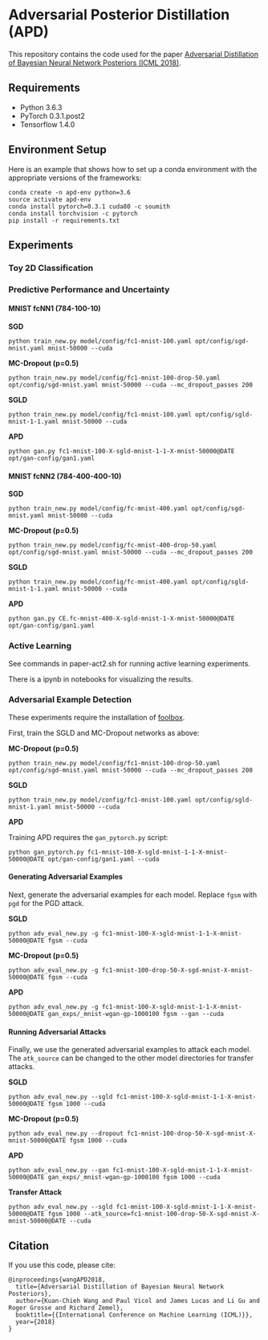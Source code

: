 # Adversarial Posterior Distillation (APD)

This repository contains the code used for the paper [Adversarial Distillation of Bayesian Neural Network Posteriors (ICML 2018)](https://arxiv.org/pdf/1806.10317.pdf).

## Requirements

* Python 3.6.3
* PyTorch 0.3.1.post2
* Tensorflow 1.4.0


## Environment Setup

Here is an example that shows how to set up a conda environment with the appropriate versions of the frameworks:

```
conda create -n apd-env python=3.6
source activate apd-env
conda install pytorch=0.3.1 cuda80 -c soumith
conda install torchvision -c pytorch
pip install -r requirements.txt
```


## Experiments

### Toy 2D Classification



### Predictive Performance and Uncertainty

#### MNIST fcNN1 (784-100-10)

**SGD**
```
python train_new.py model/config/fc1-mnist-100.yaml opt/config/sgd-mnist.yaml mnist-50000 --cuda
```

**MC-Dropout (p=0.5)**
```
python train_new.py model/config/fc1-mnist-100-drop-50.yaml opt/config/sgd-mnist.yaml mnist-50000 --cuda --mc_dropout_passes 200
```

**SGLD**
```
python train_new.py model/config/fc1-mnist-100.yaml opt/config/sgld-mnist-1-1.yaml mnist-50000 --cuda
```

**APD**
```
python gan.py fc1-mnist-100-X-sgld-mnist-1-1-X-mnist-50000@DATE opt/gan-config/gan1.yaml
```


#### MNIST fcNN2 (784-400-400-10)

**SGD**
```
python train_new.py model/config/fc-mnist-400.yaml opt/config/sgd-mnist.yaml mnist-50000 --cuda
```

**MC-Dropout (p=0.5)**
```
python train_new.py model/config/fc-mnist-400-drop-50.yaml opt/config/sgd-mnist.yaml mnist-50000 --cuda --mc_dropout_passes 200
```

**SGLD**
```
python train_new.py model/config/fc-mnist-400.yaml opt/config/sgld-mnist-1-1.yaml mnist-50000 --cuda
```

**APD**
```
python gan.py CE.fc-mnist-400-X-sgld-mnist-1-X-mnist-50000@DATE opt/gan-config/gan1.yaml
```


### Active Learning

See commands in paper-act2.sh for running active learning experiments.

There is a ipynb in notebooks for visualizing the results.


### Adversarial Example Detection

These experiments require the installation of [foolbox](https://github.com/bethgelab/foolbox/tree/master/foolbox).

First, train the SGLD and MC-Dropout networks as above:

**MC-Dropout (p=0.5)**
```
python train_new.py model/config/fc1-mnist-100-drop-50.yaml opt/config/sgd-mnist.yaml mnist-50000 --cuda --mc_dropout_passes 200
```


**SGLD**
```
python train_new.py model/config/fc1-mnist-100.yaml opt/config/sgld-mnist-1.yaml mnist-50000 --cuda
```


**APD**

Training APD requires the `gan_pytorch.py` script:

```
python gan_pytorch.py fc1-mnist-100-X-sgld-mnist-1-1-X-mnist-50000@DATE opt/gan-config/gan1.yaml --cuda
```


#### Generating Adversarial Examples

Next, generate the adversarial examples for each model. Replace `fgsm` with `pgd` for the PGD attack.

**SGLD**

```
python adv_eval_new.py -g fc1-mnist-100-X-sgld-mnist-1-1-X-mnist-50000@DATE fgsm --cuda
```

**MC-Dropout (p=0.5)**

```
python adv_eval_new.py -g fc1-mnist-100-drop-50-X-sgd-mnist-X-mnist-50000@DATE fgsm --cuda
```

**APD**

```
python adv_eval_new.py -g fc1-mnist-100-X-sgld-mnist-1-1-X-mnist-50000@DATE gan_exps/_mnist-wgan-gp-1000100 fgsm --gan --cuda
```

#### Running Adversarial Attacks

Finally, we use the generated adversarial examples to attack each model. The `atk_source` can be changed to the other model directories for transfer attacks.

**SGLD**

```
python adv_eval_new.py --sgld fc1-mnist-100-X-sgld-mnist-1-1-X-mnist-50000@DATE fgsm 1000 --cuda
```

**MC-Dropout (p=0.5)**

```
python adv_eval_new.py --dropout fc1-mnist-100-drop-50-X-sgd-mnist-X-mnist-50000@DATE fgsm 1000 --cuda
```

**APD**

```
python adv_eval_new.py --gan fc1-mnist-100-X-sgld-mnist-1-1-X-mnist-50000@DATE gan_exps/_mnist-wgan-gp-1000100 fgsm 1000 --cuda
```

**Transfer Attack**

```
python adv_eval_new.py --sgld fc1-mnist-100-X-sgld-mnist-1-1-X-mnist-50000@DATE fgsm 1000 --atk_source=fc1-mnist-100-drop-50-X-sgd-mnist-X-mnist-50000@DATE --cuda
```


## Citation

If you use this code, please cite:

```
@inproceedings{wangAPD2018,
  title={Adversarial Distillation of Bayesian Neural Network Posteriors},
  author={Kuan-Chieh Wang and Paul Vicol and James Lucas and Li Gu and Roger Grosse and Richard Zemel},
  booktitle={{International Conference on Machine Learning (ICML)}},
  year={2018}
}
```
